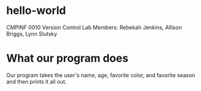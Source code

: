 # hello-world
CMPINF 0010 Version Control Lab
Members: Rebekah Jenkins, Allison Briggs, Lynn Slutsky

# What our program does
Our program takes the user's name, age, favorite color, and favorite season and then prints it all out.
